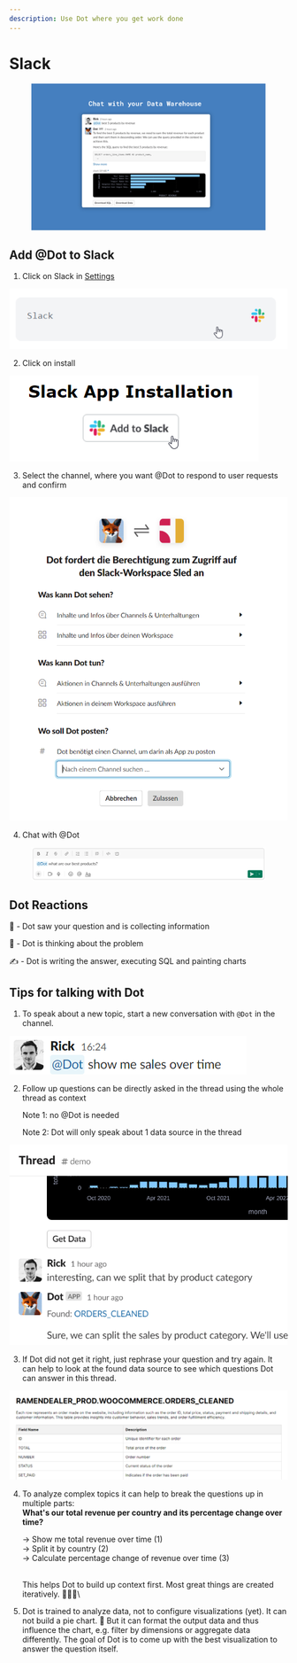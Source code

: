 ```yaml
---
description: Use Dot where you get work done
---
```


# Slack

<figure><img src="../../.gitbook/assets/5054185512945_e79d37c981ae9750d4a1_1600.png" alt=""><figcaption></figcaption></figure>

## Add @Dot to Slack

1. Click on Slack in [Settings ](https://app.getdot.ai/settings)

![](<../../.gitbook/assets/image (6).png>)

2. Click on install

![](<../../.gitbook/assets/image (8).png>)

3. Select the channel, where you want @Dot to respond to user requests and confirm

![](<../../.gitbook/assets/image (3).png>)

4. Chat with @Dot

<figure><img src="../../.gitbook/assets/image.png" alt=""><figcaption></figcaption></figure>

## Dot Reactions

👀 - Dot saw your question and is collecting information

🧠 - Dot is thinking about the problem

✍️ -  Dot is writing the answer, executing SQL and painting charts





## Tips for talking with Dot

1. To speak about a new topic, start a new conversation with `@Dot` in the channel.&#x20;

![](<../../.gitbook/assets/grafik (15).png>)



2.  Follow up questions can be directly asked in the thread using the whole thread as context

    Note 1: no @Dot is needed

    Note 2: Dot will only speak about 1 data source in the thread

![](<../../.gitbook/assets/grafik (18).png>)



3. If Dot did not get it right, just rephrase your question and try again. It can help to look at the found data source to see which questions Dot can answer in this thread.

![](<../../.gitbook/assets/grafik (16).png>)



4.  To analyze complex topics it can help to break the questions up in multiple parts:\
    **What's our total revenue per country and its percentage change over time?**

    \-> Show me total revenue over time (1)\
    \-> Split it by country (2)\
    \-> Calculate percentage change of revenue over time (3)

    \
    This helps Dot to build up context first. Most great things are created iteratively. 🛶⛵🚢\

5. Dot is trained to analyze data, not to configure visualizations (yet). It can not build a pie chart. 🍰 But it can format the output data and thus influence the chart, e.g. filter by dimensions or aggregate data differently. The goal of Dot is to come up with the best visualization to answer the question itself.
